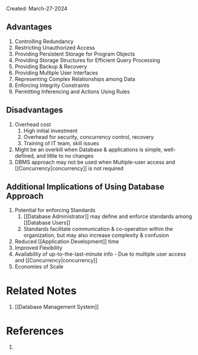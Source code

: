 Created: March-27-2024

## Advantages

1. Controlling Redundancy
2. Restricting Unauthorized Access
3. Providing Persistent Storage for Program Objects
4. Providing Storage Structures for Efficient Query Processing
5. Providing Backup & Recovery
6. Providing Multiple User Interfaces
7. Representing Complex Relationships among Data
8. Enforcing Integrity Constraints
9. Permitting Inferencing and Actions Using Rules
## Disadvantages

1. Overhead cost
	1. High initial investment
	2. Overhead for security, concurrency control, recovery
	3. Training of IT team, skill issues
2. Might be an overkill when Database & applications is simple, well-defined, and little to no changes
3. DBMS approach may not be used when Multiple-user access and [[Concurrency|concurrency]] is not required
## Additional Implications of Using Database Approach

1. Potential for enforcing Standards
	1. [[Database Administrator]] may define and enforce standards among [[Database Users]]
	2. Standards facilitate communication & co-operation within the organization, but may also increase complexity & confusion
2. Reduced [[Application Development]] time
3. Improved Flexibility
4. Availability of up-to-the-last-minute info - Due to multiple user access and [[Concurrency|concurrency]]
5. Economies of Scale
# Related Notes

1. [[Database Management System]]
# References

1. 